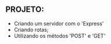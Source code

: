 ## PROJETO: ##

- Criando um servidor com o 'Express'
- Criando rotas;
- Utilizando os métodos 'POST' e 'GET'